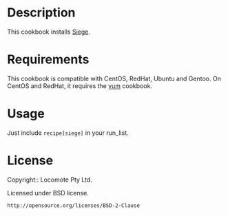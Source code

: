# Description

This cookbook installs [Siege](http://www.joedog.org/siege-home/).

# Requirements

This cookbook is compatible with CentOS, RedHat, Ubuntu and Gentoo.
On CentOS and RedHat, it requires the [yum](https://github.com/opscode-cookbooks/yum) cookbook.


# Usage

Just include `recipe[siege]` in your run_list.

# License

Copyright:: Locomote Pty Ltd.

Licensed under BSD license.

    http://opensource.org/licenses/BSD-2-Clause
